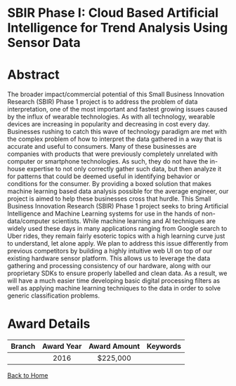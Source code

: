 
SBIR Phase I: Cloud Based Artificial Intelligence for Trend Analysis Using Sensor Data
======================================================================================

# Abstract


The broader impact/commercial potential of this Small Business Innovation Research (SBIR) Phase 1 project is to address the problem of data interpretation, one of the most important and fastest growing issues caused by the influx of wearable technologies. As with all technology, wearable devices are increasing in popularity and decreasing in cost every day. Businesses rushing to catch this wave of technology paradigm are met with the complex problem of how to interpret the data gathered in a way that is accurate and useful to consumers. Many of these businesses are companies with products that were previously completely unrelated with computer or smartphone technologies. As such, they do not have the in-house expertise to not only correctly gather such data, but then analyze it for patterns that could be deemed useful in identifying behavior or conditions for the consumer. By providing a boxed solution that makes machine learning based data analysis possible for the average engineer, our project is aimed to help these businesses cross that hurdle. This Small Business Innovation Research (SBIR) Phase 1 project seeks to bring Artificial Intelligence and Machine Learning systems for use in the hands of non-data/computer scientists. While machine learning and AI techniques are widely used these days in many applications ranging from Google search to Uber rides, they remain fairly esoteric topics with a high learning curve just to understand, let alone apply. We plan to address this issue differently from previous competitors by building a highly intuitive web UI on top of our existing hardware sensor platform. This allows us to leverage the data gathering and processing consistency of our hardware, along with our proprietary SDKs to ensure properly labelled and clean data. As a result, we will have a much easier time developing basic digital processing filters as well as applying machine learning techniques to the data in order to solve generic classification problems.  

# Award Details

|Branch|Award Year|Award Amount|Keywords|
| :---: | :---: | :---: | :---: |
||2016|$225,000||
  
  


[Back to Home](https://github.com/chrischow/dod_sbir_awards#255)